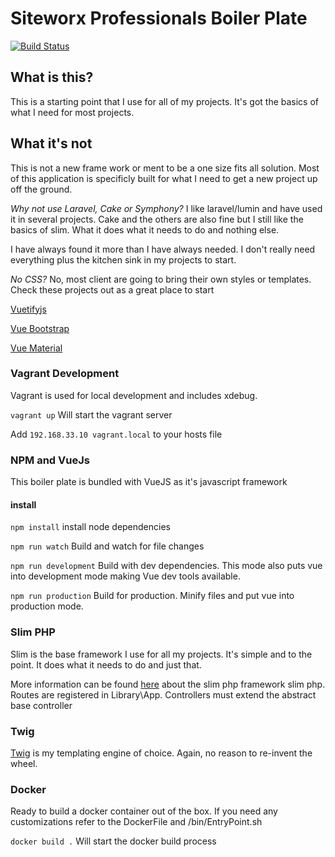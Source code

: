 # Siteworx Professionals Boiler Plate
[![Build Status](https://travis-ci.org/siteworxpro/boiler-plate.svg?branch=master)](https://travis-ci.org/siteworxpro/boiler-plate)

## What is this?

This is a starting point that I use for all of my projects.  It's got the basics of what I need for most projects.

## What it's not

This is not a new frame work or ment to be a one size fits all solution.  Most of this application is specificly built for what I need to get a new project up off the ground. 

*Why not use Laravel, Cake or Symphony?*
I like laravel/lumin and have used it in several projects.  Cake and the others are also fine but I still like the basics of slim. What it does what it needs to do and nothing else. 

I have always found it more than I have always needed.  I don't really need everything plus the kitchen sink in my projects to start. 

*No CSS?*
No, most client are going to bring their own styles or templates.  Check these projects out as a great place to start

[Vuetifyjs](https://vuetifyjs.com/en/)

[Vue Bootstrap](https://bootstrap-vue.js.org/)

[Vue Material](https://vuematerial.io/)

### Vagrant Development
Vagrant is used for local development and includes xdebug.  

```vagrant up``` Will start the vagrant server

Add ```192.168.33.10 vagrant.local``` to your hosts file

### NPM and VueJs

This boiler plate is bundled with VueJS as it's javascript framework

#### install
``npm install`` install node dependencies 

``npm run watch`` Build and watch for file changes

``npm run development`` Build with dev dependencies.  This mode also puts vue into development mode
making Vue dev tools available.

``npm run production`` Build for production. Minify files and put vue into production mode.

### Slim PHP

Slim is the base framework I use for all my projects.  It's simple and to the point.  It does what it needs to do and just that. 

More information can be found [here](http://www.slimframework.com/) about the slim php framework slim php.  Routes are registered in Library\App.  Controllers must extend the 
abstract base controller

### Twig

[Twig](https://twig.symfony.com/) is my templating engine of choice.  Again, no reason to re-invent the wheel. 

### Docker 

Ready to build a docker container out of the box.
If you need any customizations refer to the DockerFile and /bin/EntryPoint.sh

`docker build .` Will start the docker build process
